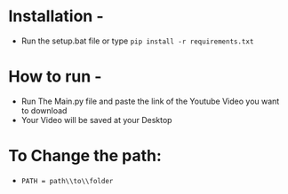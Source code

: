 # Installation - 

- Run the setup.bat file or type `pip install -r requirements.txt`

# How to run - 

- Run The Main.py file and paste the link of the Youtube Video you want to download
- Your Video will be saved at your Desktop

# To Change the path:
 
 - `PATH = path\\to\\folder`
